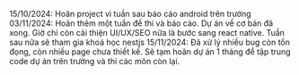 15/10/2024: Hoãn project vì tuần sau báo cáo android trên trường
03/11/2024: Hoãn thêm một tuần đề thi và báo cáo. Dự án về cơ bản đã xong. Giờ chỉ còn cải thiện UI/UX/SEO nữa là bước sang react native. Tuần sau nữa sẽ tham gia khoá học nestjs
15/11/2024: Đã xử lý nhiều bug còn tồn đọng, còn nhiều page chưa thiết kế. Sẽ tạm hoãn dự án 1 tháng để tập trung code dự án trên trường và thi các môn còn lại.
